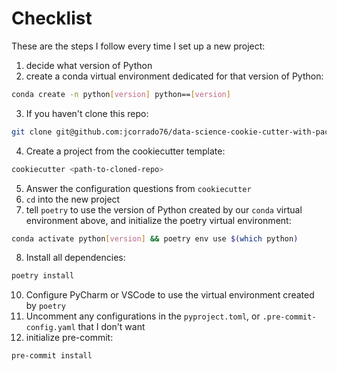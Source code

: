 # Checklist

These are the steps I follow every time I set up a new project:

1. decide what version of Python
2. create a conda virtual environment dedicated for that version of Python:

```bash
conda create -n python[version] python==[version]
```

3. If you haven't clone this repo:

```bash
git clone git@github.com:jcorrado76/data-science-cookie-cutter-with-package.git
```

4. Create a project from the cookiecutter template:

```bash
cookiecutter <path-to-cloned-repo>
```

5. Answer the configuration questions from `cookiecutter`
6. `cd` into the new project
7. tell `poetry` to use the version of Python created by our `conda` virtual environment above, and initialize the poetry virtual environment:

```bash
conda activate python[version] && poetry env use $(which python)
```

8. Install all dependencies:

```bash
poetry install
```

10. Configure PyCharm or VSCode to use the virtual environment created by `poetry`
11. Uncomment any configurations in the `pyproject.toml`, or `.pre-commit-config.yaml` that I don't want
16. initialize pre-commit:

```bash
pre-commit install
```
